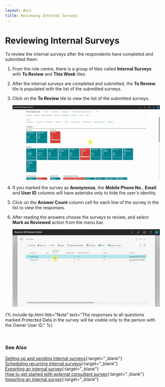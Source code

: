 ```yaml
---
layout: docs
title: Reviewing Internal Surveys
---
```


# Reviewing Internal Surveys

To review the internal surveys after the respondents have completed and submitted them:
1. From the role centre, there is a group of tiles called **Internal Surveys** with **To Review** and **This Week** tiles.
2. After the internal surveys are completed and submitted, the **To Review** tile is populated with the list of the submitted surveys.
3. Click on the **To Review** tile to view the list of the submitted surveys.

   ![](media/garagehive-internal-surveys001.gif)

4. If you marked the survey as **Anonymous**, the **Mobile Phone No.**, **Email** and **User ID** columns will have asterisks only to hide the user's identity.
5. Click on the **Answer Count** column cell for each line of the survey in the list to view the responses.
5. After reading the answers choose the surveys to review, and select **Mark as Reviewed** action from the menu bar.

   ![](media/garagehive-internal-surveys002.gif)

{% include tip.html title="Note" text="The responses to all questions marked Protected Data in the survey will be visible only to the person with the Owner User ID." %}

<br>

### **See Also**

[Setting up and sending internal surveys](garagehive-setting-up-and-sending-internal-surveys.html){:target="_blank"} \
[Scheduling recurring internal surveys](garagehive-scheduling-recurring-internal-surveys.html){:target="_blank"} \
[Exporting an internal survey](garagehive-exporting-an-internal-survey.html){:target="_blank"} \
[How to get started with external consultant survey](garagehive-how-to-get-started-with-external-consultant-survey.html){:target="_blank"} \
[Importing an internal survey](garagehive-importing-an-internal-survey.html){:target="_blank"}